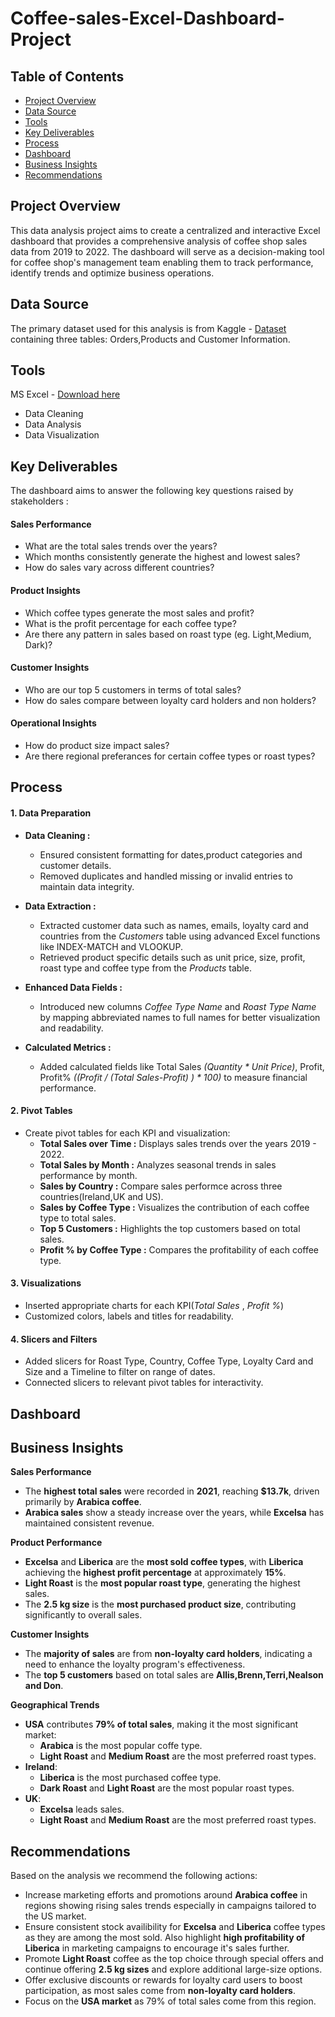 # Coffee-sales-Excel-Dashboard-Project

## Table of Contents
- [Project Overview](#project-overview)
- [Data Source](#data-source)
- [Tools](#tools)
- [Key Deliverables](#key-deliverables)
- [Process](#process)
- [Dashboard](#dashboard)
- [Business Insights](#business-insights)
- [Recommendations](#recommendations)

## Project Overview

This data analysis project aims to create a centralized and interactive Excel dashboard that provides a comprehensive analysis of coffee shop sales data from 2019 to 2022.
The dashboard will serve as a decision-making tool for coffee shop's management team enabling them to track performance, identify trends and optimize business operations. 

## Data Source
The primary dataset used for this analysis is from Kaggle - <a href="https://www.kaggle.com/datasets/mohammadkaiftahir/coffee-orders-data">Dataset</a> containing three tables: Orders,Products and Customer Information.
## Tools
MS Excel - [Download here](https://microsoft.com)
- Data Cleaning
- Data Analysis
- Data Visualization
## Key Deliverables
The dashboard aims to answer the following key questions raised by stakeholders :
#### Sales Performance
- What are the total sales trends over the years?
- Which months consistently generate the highest and lowest sales?
- How do sales vary across different countries?
#### Product Insights
- Which coffee types generate the most sales and profit?
- What is the profit percentage for each coffee type?
- Are there any pattern in sales based on roast type (eg. Light,Medium, Dark)?
#### Customer Insights
- Who are our top 5 customers in terms of total sales?
- How do sales compare between loyalty card holders and non holders?
#### Operational Insights
- How do product size impact sales?
- Are there regional preferances for certain coffee types or roast types?

## Process
#### 1. Data Preparation
- **Data Cleaning :** 
  - Ensured consistent formatting for dates,product categories and customer details.
  - Removed duplicates and handled missing or invalid entries to maintain data integrity.

- **Data Extraction :**
  - Extracted customer data such as names, emails, loyalty card and countries from the *Customers* table using advanced Excel functions like INDEX-MATCH and VLOOKUP.
  - Retrieved product specific details such as unit price, size, profit, roast type and coffee type from the *Products* table.

- **Enhanced Data Fields :**
  - Introduced new columns *Coffee Type Name* and *Roast Type Name*  by mapping abbreviated names to full names for better visualization and readability.

- **Calculated Metrics :**
  - Added calculated fields like Total Sales *(Quantity * Unit Price)*, Profit, Profit% *((Profit / (Total Sales-Profit) ) * 100)* to measure financial performance.

#### 2. Pivot Tables
- Create pivot tables for each KPI and visualization:
  - **Total Sales over Time :** Displays sales trends over the years 2019 - 2022.
  - **Total Sales by Month :** Analyzes seasonal trends in sales performance by month.
  - **Sales by Country :** Compare sales performce across three countries(Ireland,UK and US).
  - **Sales by Coffee Type :** Visualizes the contribution of each coffee type to total sales.
  - **Top 5 Customers :** Highlights the top customers based on total sales.
  - **Profit % by Coffee Type :** Compares the profitability of each coffee type.
 
#### 3. Visualizations
- Inserted appropriate charts for each KPI(*Total Sales* , *Profit %*)
- Customized colors, labels and titles for readability.

#### 4. Slicers and Filters
- Added slicers for Roast Type, Country, Coffee Type, Loyalty Card and Size and a Timeline to filter on range of dates.
- Connected slicers to relevant pivot tables for interactivity.

## Dashboard


## Business Insights
**Sales Performance**
- The **highest total sales** were recorded in **2021**, reaching **$13.7k**, driven primarily by **Arabica coffee**.
- **Arabica sales** show a steady increase over the years, while **Excelsa** has maintained consistent revenue.

**Product Performance**
- **Excelsa** and **Liberica** are the **most sold coffee types**, with **Liberica** achieving the **highest profit percentage** at approximately **15%**.
- **Light Roast** is the **most popular roast type**, generating the highest sales.
- The **2.5 kg size** is the **most purchased product size**, contributing significantly to overall sales.

**Customer Insights**
- The **majority of sales** are from **non-loyalty card holders**, indicating a need to enhance the loyalty program's effectiveness.
- The **top 5 customers** based on total sales are **Allis,Brenn,Terri,Nealson and Don**.

**Geographical Trends** 
- **USA** contributes **79% of total sales**, making it the most significant market:
  - **Arabica** is the most popular coffe type.
  - **Light Roast** and **Medium Roast** are the most preferred roast types.
- **Ireland**:
  - **Liberica** is the most purchased coffee type.
  - **Dark Roast** and **Light Roast** are the most popular roast types.
- **UK**:
  - **Excelsa** leads sales.
  - **Light Roast** and **Medium Roast** are the most preferred roast types.
 
## Recommendations 
Based on the analysis we recommend the following actions:
- Increase marketing efforts and promotions around **Arabica coffee** in regions showing rising sales trends especially in campaigns tailored to the US market.
- Ensure consistent stock availibility for **Excelsa** and **Liberica** coffee types as they are among the most sold. Also highlight **high profitability of Liberica** in marketing campaigns to encourage it's sales further.
- Promote **Light Roast** coffee as the top choice through special offers and continue offering **2.5 kg sizes** and explore additional large-size options.
- Offer exclusive discounts or rewards for loyalty card users to boost participation, as most sales come from **non-loyalty card holders**.
- Focus on the **USA market** as 79% of total sales come from this region.
